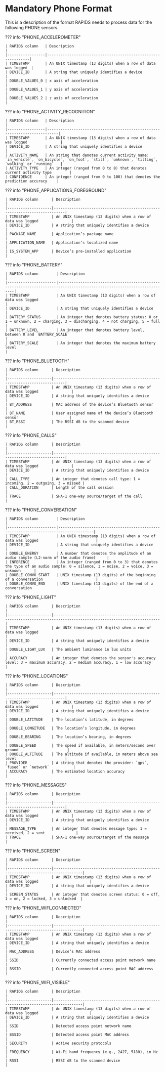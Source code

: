 # Mandatory Phone Format

This is a description of the format RAPIDS needs to process data for the following PHONE sensors.

??? info "PHONE_ACCELEROMETER"

    | RAPIDS column   | Description                                                  |
    |-----------------|--------------------------------------------------------------|
    | TIMESTAMP       | An UNIX timestamp (13 digits) when a row of data was logged  |
    | DEVICE_ID       | A string that uniquely identifies a device                   |
    | DOUBLE_VALUES_0 | x axis of acceleration                                       |
    | DOUBLE_VALUES_1 | y axis of acceleration                                       |
    | DOUBLE_VALUES_2 | z axis of acceleration                                       |


??? info "PHONE_ACTIVITY_RECOGNITION"

    | RAPIDS column   | Description                                                               |
    |-----------------|---------------------------------------------------------------------------|
    | TIMESTAMP       | An UNIX timestamp (13 digits) when a row of data was logged               |
    | DEVICE_ID       | A string that uniquely identifies a device                                |
    | ACTIVITY_NAME   | An string that denotes current activity name: `in_vehicle`, `on_bicycle`, `on_foot`, `still`, `unknown`, `tilting`, `walking` or `running`   |
    | ACTIVITY_TYPE   | An integer (ranged from 0 to 8) that denotes current activity type        |
    | CONFIDENCE      | An integer (ranged from 0 to 100) that denotes the prediction accuracy    |


??? info "PHONE_APPLICATIONS_FOREGROUND"

    | RAPIDS column      | Description                                                               |
    |--------------------|---------------------------------------------------------------------------|
    | TIMESTAMP          | An UNIX timestamp (13 digits) when a row of data was logged               |
    | DEVICE_ID          | A string that uniquely identifies a device                                |
    | PACKAGE_NAME       | Application’s package name                                                |
    | APPLICATION_NAME   | Application’s localized name                                              |
    | IS_SYSTEM_APP      | Device’s pre-installed application                                        |


??? info "PHONE_BATTERY"

    | RAPIDS column        | Description                                                                                                            |
    |----------------------|------------------------------------------------------------------------------------------------------------------------|
    | TIMESTAMP            | An UNIX timestamp (13 digits) when a row of data was logged                                                            |
    | DEVICE_ID            | A string that uniquely identifies a device                                                                             |
    | BATTERY_STATUS       | An integer that denotes battery status: 0 or 1 = unknown, 2 = charging, 3 = discharging, 4 = not charging, 5 = full    |
    | BATTERY_LEVEL        | An integer that denotes battery level, between 0 and `BATTERY_SCALE`                                                   |
    | BATTERY_SCALE        | An integer that denotes the maximum battery level                                                                      |


??? info "PHONE_BLUETOOTH"

    | RAPIDS column      | Description                                                               |
    |--------------------|---------------------------------------------------------------------------|
    | TIMESTAMP          | An UNIX timestamp (13 digits) when a row of data was logged               |
    | DEVICE_ID          | A string that uniquely identifies a device                                |
    | BT_ADDRESS         | MAC address of the device’s Bluetooth sensor                              |
    | BT_NAME            | User assigned name of the device’s Bluetooth sensor                       |
    | BT_RSSI            | The RSSI dB to the scanned device                                         |


??? info "PHONE_CALLS"

    | RAPIDS column      | Description                                                               |
    |--------------------|---------------------------------------------------------------------------|
    | TIMESTAMP          | An UNIX timestamp (13 digits) when a row of data was logged               |
    | DEVICE_ID          | A string that uniquely identifies a device                                |
    | CALL_TYPE          | An integer that denotes call type: 1 = incoming, 2 = outgoing, 3 = missed |
    | CALL_DURATION      | Length of the call session                                                |
    | TRACE              | SHA-1 one-way source/target of the call                                   |


??? info "PHONE_CONVERSATION"

    | RAPIDS column        | Description                                                                          |
    |----------------------|--------------------------------------------------------------------------------------|
    | TIMESTAMP            | An UNIX timestamp (13 digits) when a row of data was logged                          |
    | DEVICE_ID            | A string that uniquely identifies a device                                           |
    | DOUBLE_ENERGY        | A number that denotes the amplitude of an audio sample (L2-norm of the audio frame)     |
    | INFERENCE            | An integer (ranged from 0 to 3) that denotes the type of an audio sample: 0 = silence, 1 = noise, 2 = voice, 3 = unknown      |
    | DOUBLE_CONVO_START   | UNIX timestamp (13 digits) of the beginning of a conversation                        |
    | DOUBLE_CONVO_END     | UNIX timestamp (13 digits) of the end of a conversation                              |


??? info "PHONE_LIGHT"

    | RAPIDS column      | Description                                                                                                          |
    |--------------------|----------------------------------------------------------------------------------------------------------------------|
    | TIMESTAMP          | An UNIX timestamp (13 digits) when a row of data was logged                                                          |
    | DEVICE_ID          | A string that uniquely identifies a device                                                                           |
    | DOUBLE_LIGHT_LUX   | The ambient luminance in lux units                                                                                   |
    | ACCURACY           | An integer that denotes the sensor's accuracy level: 3 = maximum accuracy, 2 = medium accuracy, 1 = low accuracy     |


??? info "PHONE_LOCATIONS"

    | RAPIDS column      | Description                                                               |
    |--------------------|---------------------------------------------------------------------------|
    | TIMESTAMP          | An UNIX timestamp (13 digits) when a row of data was logged               |
    | DEVICE_ID          | A string that uniquely identifies a device                                |
    | DOUBLE_LATITUDE    | The location’s latitude, in degrees                                       |
    | DOUBLE_LONGITUDE   | The location’s longitude, in degrees                                      |
    | DOUBLE_BEARING     | The location’s bearing, in degrees                                        |
    | DOUBLE_SPEED       | The speed if available, in meters/second over ground                      |
    | DOUBLE_ALTITUDE    | The altitude if available, in meters above sea level                      |
    | PROVIDER           | A string that denotes the provider: `gps`, `fused` or `network`           |
    | ACCURACY           | The estimated location accuracy                                           |


??? info "PHONE_MESSAGES"

    | RAPIDS column      | Description                                                               |
    |--------------------|---------------------------------------------------------------------------|
    | TIMESTAMP          | An UNIX timestamp (13 digits) when a row of data was logged               |
    | DEVICE_ID          | A string that uniquely identifies a device                                |
    | MESSAGE_TYPE       | An integer that denotes message type: 1 = received, 2 = sent              |
    | TRACE              | SHA-1 one-way source/target of the message                                |


??? info "PHONE_SCREEN"

    | RAPIDS column      | Description                                                                       |
    |--------------------|-----------------------------------------------------------------------------------|
    | TIMESTAMP          | An UNIX timestamp (13 digits) when a row of data was logged                       |
    | DEVICE_ID          | A string that uniquely identifies a device                                        |
    | SCREEN_STATUS      | An integer that denotes screen status: 0 = off, 1 = on, 2 = locked, 3 = unlocked  |


??? info "PHONE_WIFI_CONNECTED"

    | RAPIDS column      | Description                                                                       |
    |--------------------|-----------------------------------------------------------------------------------|
    | TIMESTAMP          | An UNIX timestamp (13 digits) when a row of data was logged                       |
    | DEVICE_ID          | A string that uniquely identifies a device                                        |
    | MAC_ADDRESS        | Device’s MAC address                                                              |
    | SSID               | Currently connected access point network name                                     |
    | BSSID              | Currently connected access point MAC address                                      |


??? info "PHONE_WIFI_VISIBLE"

    | RAPIDS column      | Description                                                                       |
    |--------------------|-----------------------------------------------------------------------------------|
    | TIMESTAMP          | An UNIX timestamp (13 digits) when a row of data was logged                       |
    | DEVICE_ID          | A string that uniquely identifies a device                                        |
    | SSID               | Detected access point network name                                                |
    | BSSID              | Detected access point MAC address                                                 |
    | SECURITY           | Active security protocols                                                         |
    | FREQUENCY          | Wi-Fi band frequency (e.g., 2427, 5180), in Hz                                    |
    | RSSI               | RSSI dB to the scanned device                                                     |

